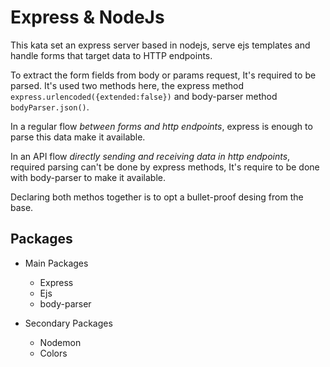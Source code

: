 # Express & NodeJs
This kata set an express server based in nodejs, serve ejs templates and handle forms that target data to HTTP endpoints.

To extract the form fields from body or params request, It's required to be parsed. It's used two methods here, the express method `express.urlencoded({extended:false})` and body-parser method `bodyParser.json()`.

In a regular flow _between forms and http endpoints_, express is enough to parse this data make it available.

In an API flow _directly sending and receiving data in http endpoints_, required parsing can't be done by express methods, It's require to be done with body-parser to make it available.

Declaring both methos together is to opt a bullet-proof desing from the base.

## Packages
* Main Packages
  * Express
  * Ejs
  * body-parser

* Secondary Packages
  * Nodemon
  * Colors
